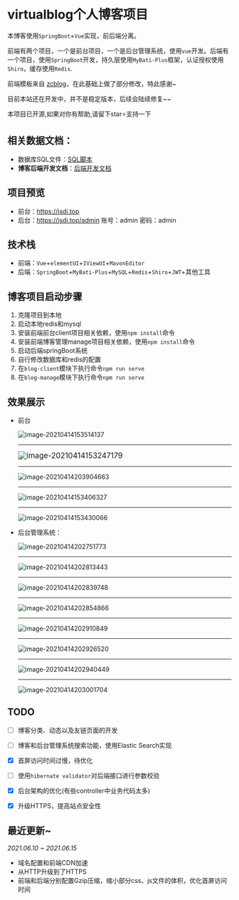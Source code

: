 # virtualblog个人博客项目

本博客使用`SpringBoot`+`Vue`实现，前后端分离。

前端有两个项目，一个是前台项目，一个是后台管理系统，使用`vue`开发。后端有一个项目，使用`SpringBoot`开发，持久层使用`MyBati-Plus`框架，认证授权使用`Shiro`，缓存使用`Redis`.

前端模板来自 [zcblog](https://github.com/progzc/zcblog)，在此基础上做了部分修改，特此感谢~

目前本站还在开发中，并不是稳定版本，后续会陆续修复~~

本项目已开源,如果对你有帮助,请留下star⭐支持一下

## 相关数据文档：

- 数据库SQL文件：[SQL脚本](https://github.com/sang-Mu/viturals-blog/blob/master/db/blog.sql)
- **博客后端开发文档**：[后端开发文档](https://github.com/sang-Mu/viturals-blog/blob/master/backend-docs/%E4%B8%AA%E4%BA%BA%E5%8D%9A%E5%AE%A2%E5%90%8E%E7%AB%AF%E5%BC%80%E5%8F%91%E6%96%87%E6%A1%A3.md)

## 项目预览

- 前台：https://jsdi.top
- 后台：https://jsdi.top/admin  账号：admin 密码：admin

## 技术栈

- 前端：`Vue`+`elementUI`+`IViewUI`+`MavonEditor`
- 后端：`SpringBoot`+`MyBati-Plus`+`MySQL`+`Redis`+`Shiro`+`JWT`+其他工具

## 博客项目启动步骤

1. 克隆项目到本地
2. 启动本地redis和mysql
3. 安装前端前台client项目相关依赖，使用`npm install`命令
4. 安装前端博客管理manage项目相关依赖，使用`npm install`命令
5. 启动后端springBoot系统
6. 自行修改数据库和redis的配置
7. 在`blog-client`模块下执行命令`npm run serve`
8. 在`blog-manage`模块下执行命令`npm run serve`

## 效果展示

- 前台

  ![image-20210414153514137](https://i.loli.net/2021/04/14/b5D1fehEQvGgs8o.png)

  ----

  <img src="https://i.loli.net/2021/04/14/tip2wXug3MSKNcP.png" alt="image-20210414153247179" style="zoom:120%;" />

  ----

  ![image-20210414203904663](https://i.loli.net/2021/04/14/eqj6iLPtSrJWcVE.png)

  ---

  ![image-20210414153406327](https://i.loli.net/2021/04/14/D4IjYfr1Ls8xPuh.png)

  ---

  ![image-20210414153430066](https://i.loli.net/2021/04/14/G2VXnv1biuAgyFR.png)

- 后台管理系统：

  ![image-20210414202751773](https://i.loli.net/2021/04/14/WKvOgzU2rj8yBJq.png)

  ----

  ![image-20210414202813443](https://i.loli.net/2021/04/14/yXOKqYCJT9DwVQE.png)

  ---

  ![image-20210414202839748](https://i.loli.net/2021/04/14/gh7TMekuJ4a6fVc.png)

  ---

  ![image-20210414202854866](https://i.loli.net/2021/04/14/jpKOnJv15l6fk4C.png)

  ----

  ![image-20210414202910849](https://i.loli.net/2021/04/14/XpDqFfKnZztEdLB.png)

  ---

  ![image-20210414202926520](https://i.loli.net/2021/04/14/iRFLAq9zZcH6sUf.png)

  ---

  ![image-20210414202940449](https://i.loli.net/2021/04/14/RwsZSmNxdEeg16W.png)

  ---

  ![image-20210414203001704](https://i.loli.net/2021/04/14/2iy1rkacFSRHt7d.png)

## TODO

- [ ] 博客分类、动态以及友链页面的开发

- [ ] 博客和后台管理系统搜索功能，使用Elastic Search实现

- [x] 首屏访问时间过慢，待优化
- [ ] 使用`hibernate validator`对后端接口进行参数校验
- [x] 后台架构的优化(有些controller中业务代码太多)
- [x] 升级HTTPS，提高站点安全性

## 最近更新~

*2021.06.10 ~ 2021.06.15*

- 域名配置和前端CDN加速
- 从HTTP升级到了HTTPS
- 前端和后端分别配置Gzip压缩，缩小部分css、js文件的体积，优化首屏访问时间